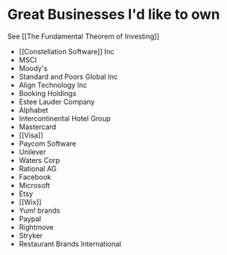 # Great Businesses I'd like to own
See [[The Fundamental Theorem of Investing]]

- [[Constellation Software]] Inc
- MSCI
- Moody's
- Standard and Poors Global Inc
- Align Technology Inc
- Booking Holdings
- Estee Lauder Company
- Alphabet
- Intercontinental Hotel Group
- Mastercard
- [[Visa]]
- Paycom Software
- Unilever
- Waters Corp
- Rational AG
- Facebook
- Microsoft
- Etsy
- [[Wix]] 
- Yum! brands
- Paypal
- Rightmove
- Stryker
- Restaurant Brands International








